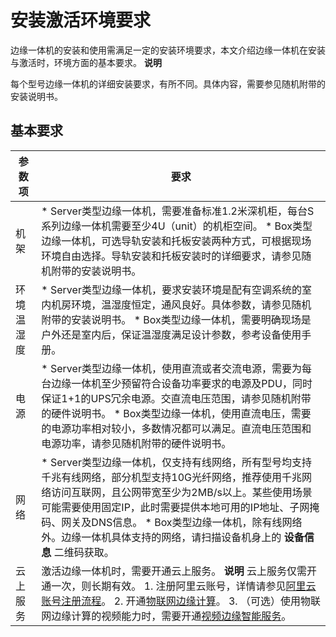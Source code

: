 安装激活环境要求 
=============================

边缘一体机的安装和使用需满足一定的安装环境要求，本文介绍边缘一体机在安装与激活时，环境方面的基本要求。
**说明**

每个型号边缘一体机的详细安装要求，有所不同。具体内容，需要参见随机附带的安装说明书。

基本要求 
-------------------------



|  参数项  |                                                                                                                                                                                                      要求                                                                                                                                                                                                      |
|-------|--------------------------------------------------------------------------------------------------------------------------------------------------------------------------------------------------------------------------------------------------------------------------------------------------------------------------------------------------------------------------------------------------------------|
| 机架    | * Server类型边缘一体机，需要准备标准1.2米深机柜，每台S系列边缘一体机需要至少4U（unit）的机柜空间。   * Box类型边缘一体机，可选导轨安装和托板安装两种方式，可根据现场环境自由选择。导轨安装和托板安装时的详细要求，请参见随机附带的安装说明书。                                                                                                                                                                                      |
| 环境温湿度 | * Server类型边缘一体机，要求安装环境是配有空调系统的室内机房环境，温湿度恒定，通风良好。具体参数，请参见随机附带的安装说明书。   * Box类型边缘一体机，需要明确现场是户外还是室内后，保证温湿度满足设计参数，参考设备使用手册。                                                                                                                                                                                                   |
| 电源    | * Server类型边缘一体机，使用直流或者交流电源，需要为每台边缘一体机至少预留符合设备功率要求的电源及PDU，同时保证1+1的UPS冗余电源。交直流电压范围，请参见随机附带的硬件说明书。   * Box类型边缘一体机，使用直流电压，需要的电源功率相对较小，多数情况都可以满足。直流电压范围和电源功率，请参见随机附带的硬件说明书。                                                                                                                                                    |
| 网络    | * Server类型边缘一体机，仅支持有线网络，所有型号均支持千兆有线网络，部分机型支持10G光纤网络，推荐使用千兆网络访问互联网，且公网带宽至少为2MB/s以上。某些使用场景可能需要使用固定IP，此时需要提供本地可用的IP地址、子网掩码、网关及DNS信息。   * Box类型边缘一体机，除有线网络外。边缘一体机具体支持的网络，请扫描设备机身上的 **设备信息** 二维码获取。                                                                                                                            |
| 云上服务  | 激活边缘一体机时，需要开通云上服务。 **说明** 云上服务仅需开通一次，则长期有效。 1. 注册阿里云账号，详情请参见[阿里云账号注册流程]()。   2. 开通[物联网边缘计算](https://iotedge.console.aliyun.com/)。   3. （可选）使用物联网边缘计算的视频能力时，需要开通[视频边缘智能服务](https://www.aliyun.com/product/linkvisual)。    |



